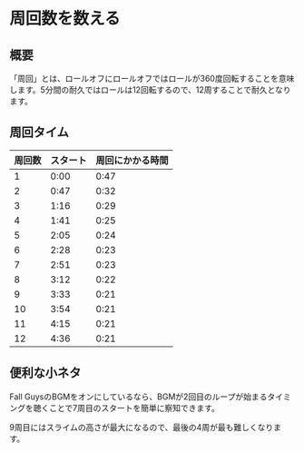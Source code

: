 # 周回数を数える

## 概要

「周回」とは、ロールオフにロールオフではロールが360度回転することを意味します。5分間の耐久ではロールは12回転するので、12周することで耐久となります。

## 周回タイム

| 周回数 | スタート | 周回にかかる時間 |
| ----- | ---------- | -------- |
| 1     | 0:00       | 0:47     |
| 2     | 0:47       | 0:32     |
| 3     | 1:16       | 0:29     |
| 4     | 1:41       | 0:25     |
| 5     | 2:05       | 0:24     |
| 6     | 2:28       | 0:23     |
| 7     | 2:51       | 0:23     |
| 8     | 3:12       | 0:22     |
| 9     | 3:33       | 0:21     |
| 10    | 3:54       | 0:21     |
| 11    | 4:15       | 0:21     |
| 12    | 4:36       | 0:21     |

## 便利な小ネタ

Fall GuysのBGMをオンにしているなら、BGMが2回目のループが始まるタイミングを聴くことで7周目のスタートを簡単に察知できます。

9周目にはスライムの高さが最大になるので、最後の4周が最も難しくなります。
